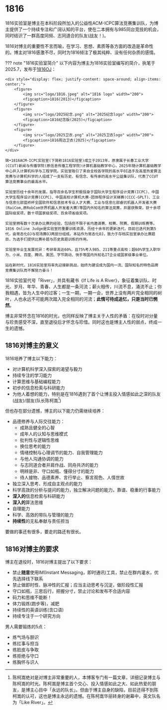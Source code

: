 # 1816

1816实验室是博主在本科阶段所加入的公益性ACM-ICPC算法竞赛集训队，为博主提供了一个持续专注和广阔认知的平台，使在二本拥有与985同台竞技的机会，同时结识了一群高度同频、志同道合的队友(战友！)。

1816对博主的重要性不言而喻，在学习、思想、素质等各方面的改造是革命性的。博主对1816感激不尽，同时为1816倾注了极其纯粹、没有任何杂质的感情。

??? note "1816实验室简介"
    以下内容为博主为1816实验室编写的简介，执笔于2025.7，发布于[1816OJ](https://acm816.cn)：

    <div style="display: flex; justify-content: space-around; align-items: center;">
        <figure>
            <img src="logo/1816.jpeg" alt="1816 logo" width="200">
            <figcaption>1816(2013)</figcaption>
        </figure>
        <figure>
            <img src="logo/2025纪念.png" alt="2025纪念logo" width="200">
            <figcaption>1816纪念版(2025)</figcaption>
        </figure>
        <figure>
            <img src="logo/2025卫衣.png" alt="2025卫衣logo" width="200">
            <figcaption>1816周边卫衣(2025)</figcaption>
        </figure>
    </div>

    锦•1816ACM-ICPC实验室(下简称1816实验室)成立于2013年，原隶属于长春工业大学(CCUT)新闻与传播学院(原信息传播工程学院)计算机基础教学中心，2025年随计算机基础教学中心并入计算机科学与工程学院。实验室吸引了来自全校各学院的高水平OI选手及高度热爱算法竞赛与计算机科学的人组成了一支有历史、有信念、有传承的高水平公益集训队，代表了CCUT算法竞赛事业的最高水平。

    实验室历经十余年的发展，指导百余名学生积极投身于国际大学生程序设计竞赛(ICPC)、中国大学生程序设计竞赛(CCPC)、中国高校计算机大赛-团体程序设计天梯赛(CCCC-GPLT)、工业与信息化部蓝桥杯全国软件和信息技术专业人才大赛、工业与信息化部睿抗机器人开发者大赛(RaiCom,原RobCom世界机器人开发者大赛)等国内外知名的算法竞赛，并屡获殊荣，获十余项国际级奖项，数十项国家级奖项、百余项省级奖项。

    实验室拥有数十次承办比赛的经验，包括但不限于省内邀请赛、校赛、院赛、假期训练赛等。1816 Online Judge是实验室的重要训练资源，历经十余年的更新迭代，目前已迭代到第5代，由常态化OJ与现场赛OJ两部分组成。本站作为常态化OJ，致力于存档实验室承办比赛题目，为选手们提供比赛补题与历史真题训练的作用。

    实验室毕业生发展优异：考研率高达60%，且75%考入985、211等重点高校；超60%学生入职华为、小米、百度、腾讯、美团、字节跳动、快手等国内外知名IT企业或国家级事业单位。

    站在新时代，1816实验室将率先迎接新挑战，始终为建设成为国内一流、国际知名的特色品牌竞赛集训队而不懈努力奋斗！

1816实验室代号「River」，并具有藏书《If Life is A River》，象征着集训队、时光、岁月、年华、青春、人生都是一条河流；薪火相传，川流不息，涌流不止；你我相遇，皆为人生中的过客；一生一期，一期一会，世界上没有两片完全相同的树叶，人也永远不可能两次踏入完全相同的河流；**此情可待成追忆，只是当时已惘然**。

博主非常怀念在1816的时光，也同样反映了博主关于人性的矛盾：在役时对分量与珍贵感受不深，直至退役后才怀念与珍惜。同时这也是博主人性的弱点，终成一生的遗憾。

## 1816对博主的意义
1816培养了博主以下能力：

- 对计算机科学深入探索的渴望与毅力
- 持续专注的学习能力
- 计算思维与基础编程能力
- 初步的信息检索与科研能力
- 为他人着想的能力，特别是在1816遇到了首个让博主投入情感如此之深的队友(战友)/朋友(队长陈柯嵩[^1])

但也存在部分遗憾，博主的以下能力仍需继续培养：

- 品德修养与人际交往能力：
    - 成熟且健全的心智
    - 成年人的认知与思维模式
    - 批判性与逻辑性思维
    - 换位思考的能力
    - 情绪控制与心理调节的能力、自我管理能力
    - 与他人沟通协调的能力
    - 与志同道合者并肩作战、同舟共济的能力
    - 明辨是非、守口如瓶、懂得分寸的能力
    - 待人接物、品德素养、言行举止、察言观色、人情世故
- 独立深入思考、形成自主观点的能力
- 科学高效的分析与提问的能力，独立解决问题的能力，靠谱、稳重的行事能力
- **深入的**信息检索与科研能力
- **深入的**算法思维
- 自理能力
- 科学、高效的带队与管理的能力
- **持续性**的无私奉献与责任担当

要做的事还有很多，要走的路还有很长。
## 1816对博主的要求
博主在退役时，1816对博主提出了以下要求：

- 禁止**随意**使用IM(Instant Messaging，即时通讯)工具，禁止在群内灌水，优先选择线下联系
- 禁止做即时性、脉冲性的汇报；应当主动思考与沉淀，做阶段性汇报
- 守口如瓶，三思后行，把握分寸，禁止讨论和发布不合适内容
- 码力和思维不能断！
- 体力锻炼(跑步等)，减肥
- 持续性的英语训练(含口语)
- 持续专注于一个研究方向

男人需要锻炼的5点：

- 练气场与胆识
- 练扛事与担当
- 练脸皮与争取
- 练拒绝与守口
- 练胸怀与识人

[^1]: 陈柯嵩绝对是对博主非常重要的人，本博客专门有一篇文章，详细记录博主与陈柯嵩的时光。陈柯嵩是博主首个交心、投入情感如此之大、如此热爱的朋友，是博主心目中「永远的队长」。但由于博主自身的缺陷，目前还得不到陈柯嵩的认可，这也是博主永远的遗憾。在陈柯嵩华丽转身的谢幕中，英文队名为「Like River」。